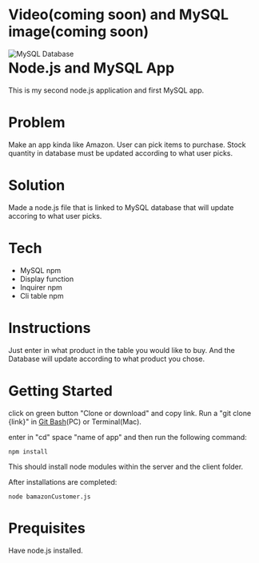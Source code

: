 # Video(coming soon) and MySQL image(coming soon)
<img src="./Images/MySQL.png"
     alt="MySQL Database"
     style="float: left; margin-right: 10px;" />


# Node.js and MySQL App
This is my second node.js application and first MySQL app.

# Problem
Make an app kinda like Amazon. User can pick items to purchase. Stock quantity in database must be updated according to what user picks.

# Solution
Made a node.js file that is linked to MySQL database that will update accoring to what user picks.

# Tech
- MySQL npm
- Display function
- Inquirer npm
- Cli table npm

# Instructions
Just enter in what product in the table you would like to buy. And the Database will update according to what product you chose.

# Getting Started
click on green button "Clone or download" and copy link. Run a "git clone {link}" in [Git Bash](https://gitforwindows.org/ "Git bash download page")(PC) or Terminal(Mac).

enter in "cd" space "name of app" and then run the following command:

```
npm install
```

This should install node modules within the server and the client folder.

After installations are completed:

```
node bamazonCustomer.js
```

# Prequisites
Have node.js installed.
